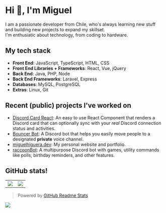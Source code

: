 # Hi 👋, I'm Miguel

I am a passionate developer from Chile, who's always learning new stuff and building new projects to expand my skillset.<br/> I'm enthusiatic about technology, from coding to hardware.

## My tech stack

- **Front End**: JavaScript, TypeScript, HTML, CSS
- **Front End Libraries + Frameworks**: React, Vue, jQuery
- **Back End**: Java, PHP, Node
- **Back End Frameworks**: Laravel, Express
- **Databases**: MySQL, PostgreSQL
- **Extras**: Linux, Git

## Recent (public) projects I've worked on

- [Discord Card React](https://github.com/MiguelHigueraDev/discord-card-react): An easy to use React Component that renders a Discord card that can optionally sync with your _real_ Discord connection status and activities.
- [Bouncer Bot](https://github.com/MiguelHigueraDev/discord-bouncer-bot): A Discord bot that helps you easily move people to a designated **private** voice channel.
- [miguelhiguera.dev](https://github.com/MiguelHigueraDev/miguelhiguera.dev): My personal website and portfolio.
- [raccoonBot](https://github.com/MiguelHigueraDev/raccoonBot): A multipurpose Discord bot with games, utility commands like polls, birthday reminders, and other features.

## GitHub stats!
<table>
  <tr>
    <td align="center" style="padding=0;width=50%;">
      <img align="center" style="padding=0;" src="https://github-readme-stats-new-three-kohl.vercel.app/api?username=miguelhigueradev&text_color=9f9f9f&bg_color=00000000&hide_border=true&icon_color=4F8CC9&hide_title=true&count_private=true&show_icons=true" />
    </td>
    <td align="center" style="padding=0;width=50%;">
      <img align="center" style="padding=0;" src="https://github-readme-stats-new-three-kohl.vercel.app/api/top-langs/?username=miguelhigueradev&count_private=true&title_color=4F8CC9&text_color=9f9f9f&bg_color=00000000&hide_border=true&icon_color=4F8CC9&layout=compact&hide=PHP,Blade,HTML,Astro,CSS,Svelte,MDX,Common+Lisp,Makefile" />
    </td>
  </tr>
</table>

> Powered by [GitHub Readme Stats](https://github.com/anuraghazra/github-readme-stats)


![](https://komarev.com/ghpvc/?username=MiguelHigueraDev)




